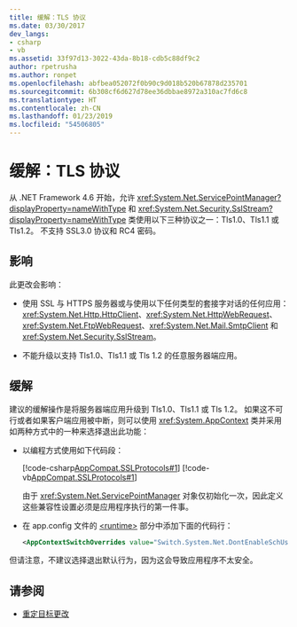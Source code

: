 ```yaml
---
title: 缓解：TLS 协议
ms.date: 03/30/2017
dev_langs:
- csharp
- vb
ms.assetid: 33f97d13-3022-43da-8b18-cdb5c88df9c2
author: rpetrusha
ms.author: ronpet
ms.openlocfilehash: abfbea052072f0b90c9d018b520b67878d235701
ms.sourcegitcommit: 6b308cf6d627d78ee36dbbae8972a310ac7fd6c8
ms.translationtype: HT
ms.contentlocale: zh-CN
ms.lasthandoff: 01/23/2019
ms.locfileid: "54506805"
---
```

# <a name="mitigation-tls-protocols"></a>缓解：TLS 协议
从 .NET Framework 4.6 开始，允许 <xref:System.Net.ServicePointManager?displayProperty=nameWithType> 和 <xref:System.Net.Security.SslStream?displayProperty=nameWithType> 类使用以下三种协议之一：Tls1.0、Tls1.1 或 Tls1.2。 不支持 SSL3.0 协议和 RC4 密码。  
  
## <a name="impact"></a>影响  
 此更改会影响：  
  
-   使用 SSL 与 HTTPS 服务器或与使用以下任何类型的套接字对话的任何应用：<xref:System.Net.Http.HttpClient>、<xref:System.Net.HttpWebRequest>、<xref:System.Net.FtpWebRequest>、<xref:System.Net.Mail.SmtpClient> 和 <xref:System.Net.Security.SslStream>。  
  
-   不能升级以支持 Tls1.0、Tls1.1 或 Tls 1.2 的任意服务器端应用。  
  
## <a name="mitigation"></a>缓解  
 建议的缓解操作是将服务器端应用升级到 Tls1.0、Tls1.1 或 Tls 1.2。 如果这不可行或者如果客户端应用被中断，则可以使用 <xref:System.AppContext> 类并采用如两种方式中的一种来选择退出此功能：  
  
-   以编程方式使用如下代码段：  
  
     [!code-csharp[AppCompat.SSLProtocols#1](../../../samples/snippets/csharp/VS_Snippets_CLR/appcompat.sslprotocols/cs/program.cs#1)]
     [!code-vb[AppCompat.SSLProtocols#1](../../../samples/snippets/visualbasic/VS_Snippets_CLR/appcompat.sslprotocols/vb/module1.vb#1)]  
  
     由于 <xref:System.Net.ServicePointManager> 对象仅初始化一次，因此定义这些兼容性设置必须是应用程序执行的第一件事。  
  
-   在 app.config 文件的 [\<runtime>](../../../docs/framework/configure-apps/file-schema/runtime/runtime-element.md) 部分中添加下面的代码行：  
  
    ```xml  
    <AppContextSwitchOverrides value="Switch.System.Net.DontEnableSchUseStrongCrypto=true"/>  
    ```  
  
 但请注意，不建议选择退出默认行为，因为这会导致应用程序不太安全。  
  
## <a name="see-also"></a>请参阅
- [重定目标更改](../../../docs/framework/migration-guide/retargeting-changes-in-the-net-framework-4-6.md)
